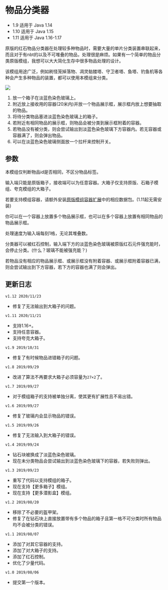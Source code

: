 # 物品分类器

+ 1.9 适用于 Java 1.14
+ 1.10 适用于 Java 1.15
+ 1.11 适用于 Java 1.16-1.17

原版的红石物品分类器在处理较多种物品时，需要大量的单片分类装置串联起来，而且对于有nbt的以及不可堆叠的物品，处理很是麻烦。如果有一个简单的物品分类原版模组，我想可以大大简化生存中很多物品处理的设计。

该模组用途广泛，例如刷怪笼掉落物、凋灵骷髅塔、守卫者塔、鱼塔、钓鱼机等各种会产生多种物品的装置，都可以使用本模组来分类。

![](https://attachment.mcbbs.net/forum/201909/24/173303j9h2ugphzuppgt9z.png)

1. 放一个箱子在淡蓝色染色玻璃上。
2. 附近放上接收用的容器(20米内)并放一个物品展示框，展示框内放上想要抽取的物品。
3. 将待分类物品塞进淡蓝色染色玻璃上的箱子。
4. 若附近有相同物品的展示框，则物品会被分类到展示框附着的容器。
5. 若物品没有被分类，则会尝试输出到淡蓝色染色玻璃下方容器内。若无容器或容器满了，则会弹出物品。
6. 可以在淡蓝色染色玻璃侧面放一个拉杆来控制开关。

## 参数

本模组仅判断物品id是否相同，不区分物品标签。

输入端只能是原版箱子，接收端可以为任意容器。大箱子仅支持原版、石箱子模组、夸克模组的大箱子。

若要支持模组容器，请额外安装[原版模组容器扩展](https://github.com/ruhuasiyu/CraftingPlusPlus/tree/master/other_datapacks/原版模组容器扩展)中的相应数据包。(1.11起无需安装)

你可以在一个容器上放置多个物品展示框，也可以在多个容器上放置有相同物品的物品展示框。

处理速度为输入端每刻1格，无论其堆叠数。

分类器可以被红石控制，输入端下方的淡蓝色染色玻璃被原版红石元件强充能时，会停止分类。(什么？玻璃不能被强充能？)

若物品没有相应的物品展示框、或展示框没有附着容器、或展示框附着容器已满，则会尝试输出到下方容器，若下方的容器也满了则会弹出。


## 更新日志
`v1.12 2020/11/23`
+ 修复了无法输出到大箱子的问题。

`v1.11 2020/11/21`
+ 支持1.16+。
+ 支持任意容器。
+ 支持夸克大箱子。

`v1.9 2019/10/31`
+ 修复了有时候物品进错箱子的问题。

`v1.8 2019/09/29`
+ 改进了算法不再要求大箱子必须容量为`27×2`了。

`v1.7 2019/09/27`
+ 对于模组箱子的支持被单独分离，使其更有扩展性且不易出错。

`v1.6 2019/09/27`
+ 修复了玻璃内会显示物品的错误。

`v1.5 2019/09/26`
+ 修复了无法输入到大箱子的错误。

`v1.4 2019/09/24`
+ 钻石块被换成了淡蓝色染色玻璃。
+ 现在未分类物品会尝试输出到淡蓝色染色玻璃下的容器，若失败则弹出。

`v1.3 2019/09/23`
+ 重写了代码以支持模组的箱子。
+ 现在支持【更多箱子】模组。
+ 现在支持【更多潜影盒】模组。

`v1.2 2019/08/20`
+ 移除了不必要的盔甲架。
+ 修复了在钻石块上直接放置带有多个物品的箱子且第一格不可分类时所有物品均不会被分类的错误。

`v1.1 2019/08/07`
+ 添加了对其它容器的支持。
+ 添加了对大箱子的支持。
+ 添加了红石控制。
+ 优化了少量代码。

`v1.0 2019/08/06`
+ 提交第一个版本。